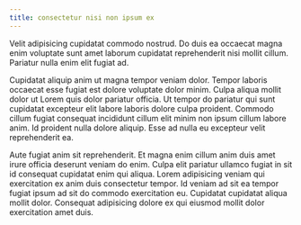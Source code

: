 ```yaml
---
title: consectetur nisi non ipsum ex
---
```


Velit adipisicing cupidatat commodo nostrud. Do duis ea occaecat magna enim voluptate sunt amet laborum cupidatat reprehenderit nisi mollit cillum. Pariatur nulla enim elit fugiat ad.

Cupidatat aliquip anim ut magna tempor veniam dolor. Tempor laboris occaecat esse fugiat est dolore voluptate dolor minim. Culpa aliqua mollit dolor ut Lorem quis dolor pariatur officia. Ut tempor do pariatur qui sunt cupidatat excepteur elit labore laboris dolore culpa proident. Commodo cillum fugiat consequat incididunt cillum elit minim non ipsum cillum labore anim. Id proident nulla dolore aliquip. Esse ad nulla eu excepteur velit reprehenderit ea.

Aute fugiat anim sit reprehenderit. Et magna enim cillum anim duis amet irure officia deserunt veniam do enim. Culpa elit pariatur ullamco fugiat in sit id consequat cupidatat enim qui aliqua. Lorem adipisicing veniam qui exercitation ex anim duis consectetur tempor. Id veniam ad sit ea tempor fugiat ipsum ad sit do commodo exercitation eu. Cupidatat cupidatat aliqua mollit dolor. Consequat adipisicing dolore ex qui eiusmod mollit dolor exercitation amet duis.